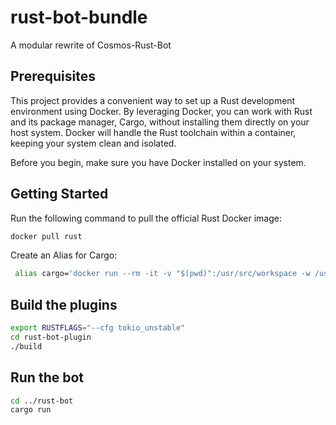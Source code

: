 # rust-bot-bundle
A modular rewrite of Cosmos-Rust-Bot



## Prerequisites

This project provides a convenient way to set up a Rust development environment using Docker. By leveraging Docker, you can work with Rust and its package manager, Cargo, without installing them directly on your host system. Docker will handle the Rust toolchain within a container, keeping your system clean and isolated.

Before you begin, make sure you have Docker installed on your system. 

## Getting Started

Run the following command to pull the official Rust Docker image:

```bash
docker pull rust
```
Create an Alias for Cargo:

```bash
 alias cargo='docker run --rm -it -v "$(pwd)":/usr/src/workspace -w /usr/src/workspace rust cargo'
```

## Build the plugins
```bash
export RUSTFLAGS="--cfg tokio_unstable"
cd rust-bot-plugin
./build 
```

## Run the bot
```bash 
cd ../rust-bot
cargo run
```
